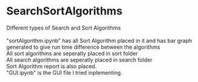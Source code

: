 # SearchSortAlgorithms
Different types of Search and Sort Algorithms
<br>
<br>"sortAlgorithm.ipynb" has all Sort Algorithm placed in it and has bar graph generated to give run time difference between the algorithms
<br>All sort algorithms are seperatly placed in sort folder
<br>All search algorithms are seperatly placed in search folder
<br>Sort Algorithm report is also placed.
<br>"GUI.ipynb" is the GUI file I tried inplementing.
